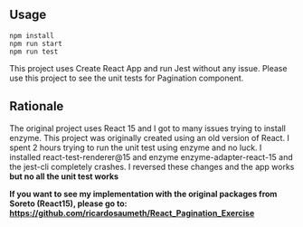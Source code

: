 ## Usage

```
npm install
npm run start
npm run test
```

This project uses Create React App and run Jest without any issue. Please use this project to see
the unit tests for Pagination component. 

## Rationale
The original project uses React 15 and I got to many issues trying to install enzyme. 
This project was originally created using an old version of React. I spent 2 hours trying 
to run the unit test using enzyme and no luck. I installed react-test-renderer@15 and enzyme enzyme-adapter-react-15 and the jest-cli completely crashes. I reversed these changes and the app works **but no all the unit test works** 



**If you want to see my implementation with the original packages from Soreto (React15), please go to: https://github.com/ricardosaumeth/React_Pagination_Exercise**
